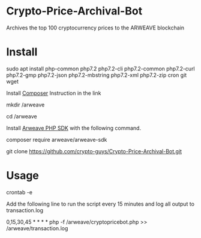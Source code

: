 # Crypto-Price-Archival-Bot
Archives the top 100 cryptocurrency prices to the ARWEAVE blockchain






# Install
sudo apt install php-common php7.2 php7.2-cli php7.2-common php7.2-curl php7.2-gmp php7.2-json php7.2-mbstring php7.2-xml php7.2-zip cron git wget

Install [Composer](https://github.com/composer/composer) Instruction in the link

mkdir /arweave

cd /arweave

Install [Arweave PHP SDK](https://github.com/ArweaveTeam/arweave-php) with the following command.

composer require arweave/arweave-sdk

git clone https://github.com/crypto-guys/Crypto-Price-Archival-Bot.git


# Usage
crontab -e

Add the following line to run the script every 15 minutes and log all output to transaction.log

0,15,30,45 * * * * php -f /arweave/cryptopricebot.php >> /arweave/transaction.log
